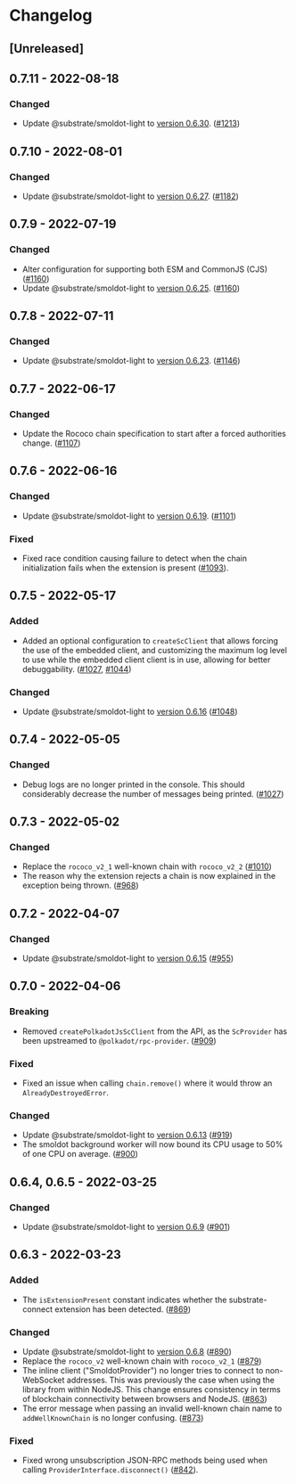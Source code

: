 # Changelog

## [Unreleased]

## 0.7.11 - 2022-08-18

### Changed

- Update @substrate/smoldot-light to [version 0.6.30](https://github.com/paritytech/smoldot/blob/main/bin/wasm-node/CHANGELOG.md#0630---2022-08-12). ([#1213](https://github.com/paritytech/substrate-connect/pull/1213))

## 0.7.10 - 2022-08-01

### Changed

- Update @substrate/smoldot-light to [version 0.6.27](https://github.com/paritytech/smoldot/blob/main/bin/wasm-node/CHANGELOG.md#0627---2022-07-29). ([#1182](https://github.com/paritytech/substrate-connect/pull/1182))

## 0.7.9 - 2022-07-19

### Changed

- Alter configuration for supporting both ESM and CommonJS (CJS) ([#1160](https://github.com/paritytech/substrate-connect/pull/1160))
- Update @substrate/smoldot-light to [version 0.6.25](https://github.com/paritytech/smoldot/blob/main/bin/wasm-node/CHANGELOG.md#0625---2022-07-18). ([#1160](https://github.com/paritytech/substrate-connect/pull/1160))

## 0.7.8 - 2022-07-11

### Changed

- Update @substrate/smoldot-light to [version 0.6.23](https://github.com/paritytech/smoldot/blob/main/bin/wasm-node/CHANGELOG.md#0623---2022-07-11). ([#1146](https://github.com/paritytech/substrate-connect/pull/1146))

## 0.7.7 - 2022-06-17

### Changed

- Update the Rococo chain specification to start after a forced authorities change. ([#1107](https://github.com/paritytech/substrate-connect/pull/1107))

## 0.7.6 - 2022-06-16

### Changed

- Update @substrate/smoldot-light to [version 0.6.19](https://github.com/paritytech/smoldot/blob/main/bin/wasm-node/CHANGELOG.md#0619---2022-06-14). ([#1101](https://github.com/paritytech/substrate-connect/pull/1101))

### Fixed

- Fixed race condition causing failure to detect when the chain initialization fails when the extension is present ([#1093](https://github.com/paritytech/substrate-connect/pull/1093)).

## 0.7.5 - 2022-05-17

### Added

- Added an optional configuration to `createScClient` that allows forcing the use of the embedded client, and customizing the maximum log level to use while the embedded client client is in use, allowing for better debuggability. ([#1027](https://github.com/paritytech/substrate-connect/pull/1027), [#1044](https://github.com/paritytech/substrate-connect/pull/1044))

### Changed

- Update @substrate/smoldot-light to [version 0.6.16](https://github.com/paritytech/smoldot/blob/main/bin/wasm-node/CHANGELOG.md#0616---2022-05-16) ([#1048](https://github.com/paritytech/substrate-connect/pull/1048))

## 0.7.4 - 2022-05-05

### Changed

- Debug logs are no longer printed in the console. This should considerably decrease the number of messages being printed. ([#1027](https://github.com/paritytech/substrate-connect/pull/1027))

## 0.7.3 - 2022-05-02

### Changed

- Replace the `rococo_v2_1` well-known chain with `rococo_v2_2` ([#1010](https://github.com/paritytech/substrate-connect/pull/1010))
- The reason why the extension rejects a chain is now explained in the exception being thrown. ([#968](https://github.com/paritytech/substrate-connect/pull/968))

## 0.7.2 - 2022-04-07

### Changed

- Update @substrate/smoldot-light to [version 0.6.15](https://github.com/paritytech/smoldot/blob/main/bin/wasm-node/CHANGELOG.md#0615---2022-04-07) ([#955](https://github.com/paritytech/substrate-connect/pull/955))

## 0.7.0 - 2022-04-06

### Breaking

- Removed `createPolkadotJsScClient` from the API, as the `ScProvider` has been upstreamed to `@polkadot/rpc-provider`. ([#909](https://github.com/paritytech/substrate-connect/pull/909))

### Fixed

- Fixed an issue when calling `chain.remove()` where it would throw an `AlreadyDestroyedError`.

### Changed

- Update @substrate/smoldot-light to [version 0.6.13](https://github.com/paritytech/smoldot/blob/315c3683d3beee1c8f5884261f761530ddf7ef53/bin/wasm-node/CHANGELOG.md#0613---2022-04-05) ([#919](https://github.com/paritytech/substrate-connect/pull/919))
- The smoldot background worker will now bound its CPU usage to 50% of one CPU on average. ([#900](https://github.com/paritytech/substrate-connect/pull/900))

## 0.6.4, 0.6.5 - 2022-03-25

### Changed

- Update @substrate/smoldot-light to [version 0.6.9](https://github.com/paritytech/smoldot/blob/main/bin/wasm-node/CHANGELOG.md#069---2022-03-25) ([#901](https://github.com/paritytech/substrate-connect/pull/901))

## 0.6.3 - 2022-03-23

### Added

- The `isExtensionPresent` constant indicates whether the substrate-connect extension has been detected. ([#869](https://github.com/paritytech/substrate-connect/pull/869))

### Changed

- Update @substrate/smoldot-light to [version 0.6.8](https://github.com/paritytech/smoldot/blob/main/bin/wasm-node/CHANGELOG.md#068---2022-03-23) ([#890](https://github.com/paritytech/substrate-connect/pull/890))
- Replace the `rococo_v2` well-known chain with `rococo_v2_1` ([#879](https://github.com/paritytech/substrate-connect/pull/879))
- The inline client ("SmoldotProvider") no longer tries to connect to non-WebSocket addresses. This was previously the case when using the library from within NodeJS. This change ensures consistency in terms of blockchain connectivity between browsers and NodeJS. ([#863](https://github.com/paritytech/substrate-connect/pull/863))
- The error message when passing an invalid well-known chain name to `addWellKnownChain` is no longer confusing. ([#873](https://github.com/paritytech/substrate-connect/pull/873))

### Fixed

- Fixed wrong unsubscription JSON-RPC methods being used when calling `ProviderInterface.disconnect()` ([#842](https://github.com/paritytech/substrate-connect/pull/842)).
